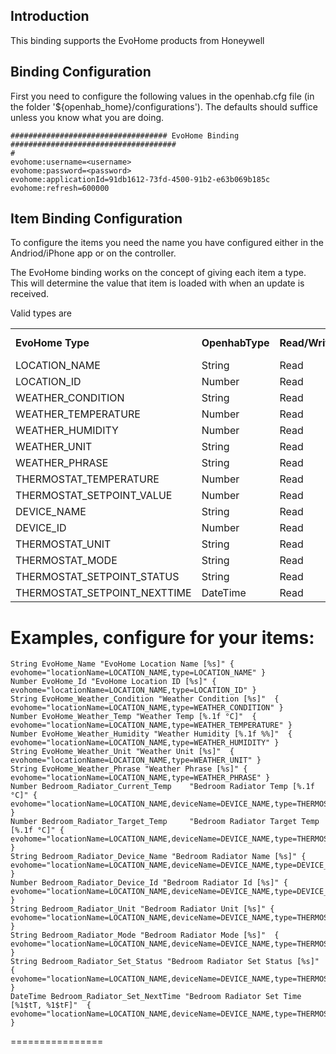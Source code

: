 ## Introduction

This binding supports the EvoHome products from Honeywell 

## Binding Configuration

First you need to configure the following values in the openhab.cfg file (in the folder '${openhab_home}/configurations'). The defaults should suffice unless you know what you are doing.

    ################################### EvoHome Binding #####################################
    #
    evohome:username=<username>
    evohome:password=<password>
    evohome:applicationId=91db1612-73fd-4500-91b2-e63b069b185c
    evohome:refresh=600000

## Item Binding Configuration

To configure the items you need the name you have configured either in the Andriod/iPhone app or on the controller. 

The EvoHome binding works on the concept of giving each item a type. This will determine the value that item is loaded with when an update is received.

Valid types are

<table>
<tr><td><b>EvoHome Type</b></td><td><b>OpenhabType</b></td><td><b>Read/Write</b></td><td><b>From Version</b></td></tr>
<tr><td>LOCATION_NAME</td><td>String</td><td>Read</td><td>1.9.0</td>
<tr><td>LOCATION_ID</td><td>Number</td><td>Read</td><td>1.9.0</td>
<tr><td>WEATHER_CONDITION</td><td>String</td><td>Read</td><td>1.9.0</td>
<tr><td>WEATHER_TEMPERATURE</td><td>Number</td><td>Read</td><td>1.9.0</td>
<tr><td>WEATHER_HUMIDITY</td><td>Number</td><td>Read</td><td>1.9.0</td>
<tr><td>WEATHER_UNIT</td><td>String</td><td>Read</td><td>1.9.0</td>
<tr><td>WEATHER_PHRASE</td><td>String</td><td>Read</td><td>1.9.0</td>
<tr><td>THERMOSTAT_TEMPERATURE</td><td>Number</td><td>Read</td><td>1.9.0</td>
<tr><td>THERMOSTAT_SETPOINT_VALUE</td><td>Number</td><td>Read</td><td>1.9.0</td>
<tr><td>DEVICE_NAME</td><td>String</td><td>Read</td><td>1.9.0</td>
<tr><td>DEVICE_ID</td><td>Number</td><td>Read</td><td>1.9.0</td>
<tr><td>THERMOSTAT_UNIT</td><td>String</td><td>Read</td><td>1.9.0</td>
<tr><td>THERMOSTAT_MODE</td><td>String</td><td>Read</td><td>1.9.0</td>
<tr><td>THERMOSTAT_SETPOINT_STATUS</td><td>String</td><td>Read</td><td>1.9.0</td>
<tr><td>THERMOSTAT_SETPOINT_NEXTTIME</td><td>DateTime</td><td>Read</td><td>1.9.0</td>
</table>

Examples, configure for your items:
================

    String EvoHome_Name "EvoHome Location Name [%s]" { evohome="locationName=LOCATION_NAME,type=LOCATION_NAME" }
    Number EvoHome_Id "EvoHome Location ID [%s]" { evohome="locationName=LOCATION_NAME,type=LOCATION_ID" }
    String EvoHome_Weather_Condition "Weather Condition [%s]"  { evohome="locationName=LOCATION_NAME,type=WEATHER_CONDITION" }
    Number EvoHome_Weather_Temp "Weather Temp [%.1f °C]"  { evohome="locationName=LOCATION_NAME,type=WEATHER_TEMPERATURE" }
    Number EvoHome_Weather_Humidity "Weather Humidity [%.1f %%]"  { evohome="locationName=LOCATION_NAME,type=WEATHER_HUMIDITY" }
    String EvoHome_Weather_Unit "Weather Unit [%s]"  { evohome="locationName=LOCATION_NAME,type=WEATHER_UNIT" }
    String EvoHome_Weather_Phrase "Weather Phrase [%s]" { evohome="locationName=LOCATION_NAME,type=WEATHER_PHRASE" }
    Number Bedroom_Radiator_Current_Temp    "Bedroom Radiator Temp [%.1f °C]" { evohome="locationName=LOCATION_NAME,deviceName=DEVICE_NAME,type=THERMOSTAT_TEMPERATURE" }
    Number Bedroom_Radiator_Target_Temp     "Bedroom Radiator Target Temp [%.1f °C]" { evohome="locationName=LOCATION_NAME,deviceName=DEVICE_NAME,type=THERMOSTAT_SETPOINT_VALUE" }
    String Bedroom_Radiator_Device_Name "Bedroom Radiator Name [%s]" { evohome="locationName=LOCATION_NAME,deviceName=DEVICE_NAME,type=DEVICE_NAME" }
    Number Bedroom_Radiator_Device_Id "Bedroom Radiator Id [%s]" { evohome="locationName=LOCATION_NAME,deviceName=DEVICE_NAME,type=DEVICE_ID" }
    String Bedroom_Radiator_Unit "Bedroom Radiator Unit [%s]" { evohome="locationName=LOCATION_NAME,deviceName=DEVICE_NAME,type=THERMOSTAT_UNIT" }
    String Bedroom_Radiator_Mode "Bedroom Radiator Mode [%s]"  { evohome="locationName=LOCATION_NAME,deviceName=DEVICE_NAME,type=THERMOSTAT_MODE" }
    String Bedroom_Radiator_Set_Status "Bedroom Radiator Set Status [%s]"  { evohome="locationName=LOCATION_NAME,deviceName=DEVICE_NAME,type=THERMOSTAT_SETPOINT_STATUS" }
    DateTime Bedroom_Radiator_Set_NextTime "Bedroom Radiator Set Time [%1$tT, %1$tF]"  { evohome="locationName=LOCATION_NAME,deviceName=DEVICE_NAME,type=THERMOSTAT_SETPOINT_NEXTTIME" }

================